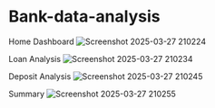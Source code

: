 # Bank-data-analysis

Home Dashboard
![Screenshot 2025-03-27 210224](https://github.com/user-attachments/assets/dd44559e-6993-449c-9865-b44a50143021)

Loan Analysis
![Screenshot 2025-03-27 210234](https://github.com/user-attachments/assets/a82a90a1-5898-4594-bd06-fd6ebea37a06)

Deposit Analysis
![Screenshot 2025-03-27 210245](https://github.com/user-attachments/assets/4c9c984d-3a17-4660-a713-7e4b99fe2ca5)

Summary
![Screenshot 2025-03-27 210255](https://github.com/user-attachments/assets/089ddc35-8d36-48bc-81e1-9d0f3c077e19)
